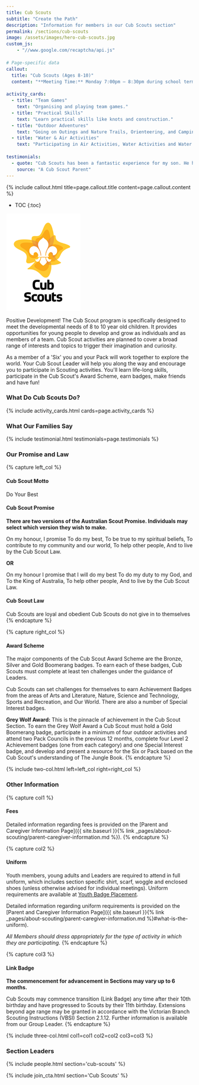 ```yaml
---
title: Cub Scouts
subtitle: "Create the Path"
description: "Information for members in our Cub Scouts section"
permalink: /sections/cub-scouts
image: /assets/images/hero-cub-scouts.jpg
custom_js:
    - "//www.google.com/recaptcha/api.js"

# Page-specific data
callout:
  title: "Cub Scouts (Ages 8-10)"
  content: "**Meeting Time:** Monday 7:00pm – 8:30pm during school term."

activity_cards:
  - title: "Team Games"
    text: "Organising and playing team games."
  - title: "Practical Skills"
    text: "Learn practical skills like knots and construction."
  - title: "Outdoor Adventures"
    text: "Going on Outings and Nature Trails, Orienteering, and Camping."
  - title: "Water & Air Activities"
    text: "Participating in Air Activities, Water Activities and Water Safety."

testimonials:
  - quote: "Cub Scouts has been a fantastic experience for my son. He has learned so much and made great friends."
    source: "A Cub Scout Parent"
---
```


{% include callout.html title=page.callout.title content=page.callout.content %}

- TOC
{:toc}

<img class="float-right" src="/assets/images/logo-cub-scouts-full.png" />

Positive Development! The Cub Scout program is specifically designed to meet the developmental needs of 8 to 10 year old children. It provides opportunities for young people to develop and grow as individuals and as members of a team. Cub Scout activities are planned to cover a broad range of interests and topics to trigger their imagination and curiosity.

As a member of a 'Six' you and your Pack will work together to explore the world. Your Cub Scout Leader will help you along the way and encourage you to participate in Scouting activities. You'll learn life-long skills, participate in the Cub Scout's Award Scheme, earn badges, make friends and have fun!

<div class="clearfix"></div>

### What Do Cub Scouts Do?

{% include activity_cards.html cards=page.activity_cards %}

### What Our Families Say

{% include testimonial.html testimonials=page.testimonials %}

### Our Promise and Law

{% capture left_col %}
#### Cub Scout Motto

Do Your Best

#### Cub Scout Promise

**There are two versions of the Australian Scout Promise. Individuals may select which version they wish to make.**

On my honour, I promise
To do my best,
To be true to my spiritual beliefs,
To contribute to my community and our world,
To help other people,
And to live by the Cub Scout Law.

**OR**

On my honour
I promise that I will do my best
To do my duty to my God, and
To the King of Australia,
To help other people,
And to live by the Cub Scout Law.

#### Cub Scout Law

Cub Scouts are loyal and obedient
Cub Scouts do not give in to themselves
{% endcapture %}

{% capture right_col %}
#### Award Scheme

The major components of the Cub Scout Award Scheme are the Bronze, Silver and Gold Boomerang badges. To earn each of these badges, Cub Scouts must complete at least ten challenges under the guidance of Leaders.

Cub Scouts can set challenges for themselves to earn Achievement Badges from the areas of Arts and Literature, Nature, Science and Technology, Sports and Recreation, and Our World. There are also a number of Special Interest badges.

**Grey Wolf Award:** This is the pinnacle of achievement in the Cub Scout Section. To earn the Grey Wolf Award a Cub Scout must hold a Gold Boomerang badge, participate in a minimum of four outdoor activities and attend two Pack Councils in the previous 12 months, complete four Level 2 Achievement badges (one from each category) and one Special Interest badge, and develop and present a resource for the Six or Pack based on the Cub Scout's understanding of The Jungle Book.
{% endcapture %}

{% include two-col.html left=left_col right=right_col %}

### Other Information

{% capture col1 %}
#### Fees

Detailed information regarding fees is provided on the [Parent and Caregiver Information Page]({{ site.baseurl }}{% link _pages/about-scouting/parent-caregiver-information.md %}).
{% endcapture %}

{% capture col2 %}
#### Uniform

Youth members, young adults and Leaders are required to attend in full uniform, which includes section specific shirt, scarf, woggle and enclosed shoes (unless otherwise advised for individual meetings). Uniform requirements are available at [Youth Badge Placement](https://scoutsvictoria.com.au/age-sections-adults/cub-scouts/uniform-and-badge-placement/).

Detailed information regarding uniform requirements is provided on the [Parent and Caregiver Information Page]({{ site.baseurl }}{% link _pages/about-scouting/parent-caregiver-information.md %}#what-is-the-uniform).

*All Members should dress appropriately for the type of activity in which they are participating.*
{% endcapture %}

{% capture col3 %}
#### Link Badge

**The commencement for advancement in Sections may vary up to 6 months.**

Cub Scouts may commence transition (Link Badge) any time after their 10th birthday and have progressed to Scouts by their 11th birthday. Extensions beyond age range may be granted in accordance with the Victorian Branch Scouting Instructions (VBSI) Section 2.1.12. Further information is available from our Group Leader.
{% endcapture %}

{% include three-col.html col1=col1 col2=col2 col3=col3 %}

### Section Leaders

{% include people.html section='cub-scouts' %}

{% include join_cta.html section='Cub Scouts' %}

